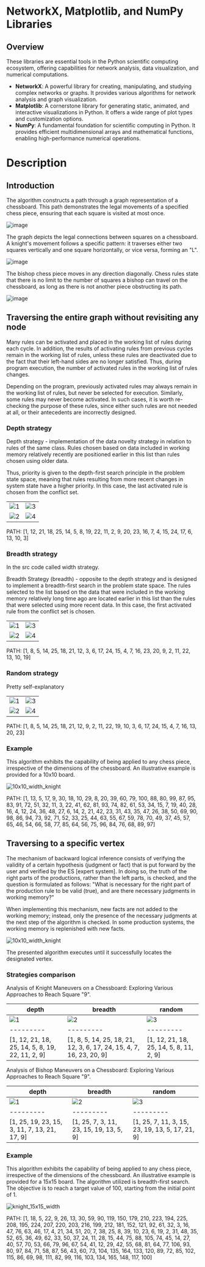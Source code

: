 # NetworkX, Matplotlib, and NumPy Libraries

## Overview

These libraries are essential tools in the Python scientific computing ecosystem, offering capabilities for network analysis, data visualization, and numerical computations.

- **NetworkX**: A powerful library for creating, manipulating, and studying complex networks or graphs. It provides various algorithms for network analysis and graph visualization.
- **Matplotlib**: A cornerstone library for generating static, animated, and interactive visualizations in Python. It offers a wide range of plot types and customization options.
- **NumPy**: A fundamental foundation for scientific computing in Python. It provides efficient multidimensional arrays and mathematical functions, enabling high-performance numerical operations.

# Description

## Introduction
The algorithm constructs a path through a graph representation of a chessboard. This path demonstrates the legal movements of a specified chess piece, ensuring that each square is visited at most once.

![image](https://github.com/Bohdan-Somriakov/chess_piece_routing/blob/main/assets/intro/5x5_chess_board.png)

The graph depicts the legal connections between squares on a chessboard. A knight's movement follows a specific pattern: it traverses either two squares vertically and one square horizontally, or vice versa, forming an "L".

![image](https://github.com/Bohdan-Somriakov/chess_piece_routing/blob/main/assets/intro/5x5_knight.png)

The bishop chess piece moves in any direction diagonally. Chess rules state that there is no limit to the number of squares a bishop can travel on the chessboard, as long as there is not another piece obstructing its path.

![image](https://github.com/Bohdan-Somriakov/chess_piece_routing/blob/main/assets/intro/5x5_bishop.png)

## Traversing the entire graph without revisiting any node
Many rules can be activated and placed in the working list of rules during each cycle. In addition, the results of activating rules from previous cycles remain in the working list of rules, unless these rules are deactivated due to the fact that their left-hand sides are no longer satisfied. Thus, during program execution, the number of activated rules in the working list of rules changes.

Depending on the program, previously activated rules may always remain in the working list of rules, but never be selected for execution. Similarly, some rules may never become activated. In such cases, it is worth re-checking the purpose of these rules, since either such rules are not needed at all, or their antecedents are incorrectly designed.

### Depth strategy
Depth strategy - implementation of the data novelty strategy in relation to rules of the same class. Rules chosen based on data included in working memory relatively recently are positioned earlier in this list than rules chosen using older data.

Thus, priority is given to the depth-first search principle in the problem state space, meaning that rules resulting from more recent changes in system state have a higher priority. In this case, the last activated rule is chosen from the conflict set.

|  |  |
|---------|---------|
| ![1](https://github.com/Bohdan-Somriakov/chess_piece_routing/blob/main/assets/entire_graph/depth_knight/1.png) | ![3](https://github.com/Bohdan-Somriakov/chess_piece_routing/blob/main/assets/entire_graph/depth_knight/2.png) |
| ![2](https://github.com/Bohdan-Somriakov/chess_piece_routing/blob/main/assets/entire_graph/depth_knight/3.png) | ![4](https://github.com/Bohdan-Somriakov/chess_piece_routing/blob/main/assets/entire_graph/depth_knight/4.png) |

PATH: [1, 12, 21, 18, 25, 14, 5, 8, 19, 22, 11, 2, 9, 20, 23, 16, 7, 4, 15, 24, 17, 6, 13, 10, 3]

### Breadth strategy
In the src code called width strategy.

Breadth Strategy (breadth) - opposite to the depth strategy and is designed to implement a breadth-first search in the problem state space. The rules selected to the list based on the data that were included in the working memory relatively long time ago are located earlier in this list than the rules that were selected using more recent data. In this case, the first activated rule from the conflict set is chosen.

|  |  |
|---------|---------|
| ![1](https://github.com/Bohdan-Somriakov/chess_piece_routing/blob/main/assets/entire_graph/bredth_knight/1.jpg) | ![3](https://github.com/Bohdan-Somriakov/chess_piece_routing/blob/main/assets/entire_graph/bredth_knight/2.jpg) |
| ![2](https://github.com/Bohdan-Somriakov/chess_piece_routing/blob/main/assets/entire_graph/bredth_knight/3.jpg) | ![4](https://github.com/Bohdan-Somriakov/chess_piece_routing/blob/main/assets/entire_graph/bredth_knight/4.jpg) |

PATH: [1, 8, 5, 14, 25, 18, 21, 12, 3, 6, 17, 24, 15, 4, 7, 16, 23, 20, 9, 2, 11, 22, 13, 10, 19]

### Random strategy
Pretty self-explanatory

|  |  |
|---------|---------|
| ![1](https://github.com/Bohdan-Somriakov/chess_piece_routing/blob/main/assets/entire_graph/random_knight/1.jpg) | ![3](https://github.com/Bohdan-Somriakov/chess_piece_routing/blob/main/assets/entire_graph/random_knight/2.jpg) |
| ![2](https://github.com/Bohdan-Somriakov/chess_piece_routing/blob/main/assets/entire_graph/random_knight/3.jpg) | ![4](https://github.com/Bohdan-Somriakov/chess_piece_routing/blob/main/assets/entire_graph/random_knight/4.jpg) |

PATH: [1, 8, 5, 14, 25, 18, 21, 12, 9, 2, 11, 22, 19, 10, 3, 6, 17, 24, 15, 4, 7, 16, 13, 20, 23]

### Example 
This algorithm exhibits the capability of being applied to any chess piece, irrespective of the dimensions of the chessboard. An illustrative example is provided for a 10x10 board.

![10x10_width_knight](https://github.com/Bohdan-Somriakov/chess_piece_routing/blob/main/assets/entire_graph/more_examples/knight_10x10_width.png)

PATH: [1, 13, 5, 17, 9, 30, 18, 10, 29, 8, 20, 39, 60, 79, 100, 88, 80, 99, 87, 95, 83, 91, 72, 51, 32, 11, 3, 22, 41, 62, 81, 93, 74, 82, 61, 53, 34, 15, 7, 19, 40, 28, 16, 4, 12, 24, 36, 48, 27, 6, 14, 2, 21, 42, 23, 31, 43, 35, 47, 26, 38, 50, 69, 90, 98, 86, 94, 73, 92, 71, 52, 33, 25, 44, 63, 55, 67, 59, 78, 70, 49, 37, 45, 57, 65, 46, 54, 66, 58, 77, 85, 64, 56, 75, 96, 84, 76, 68, 89, 97]

## Traversing to a specific vertex

The mechanism of backward logical inference consists of verifying the validity of a certain hypothesis (judgment or fact) that is put forward by the user and verified by the ES [expert system]. In doing so, the truth of the right parts of the productions, rather than the left parts, is checked, and the question is formulated as follows: "What is necessary for the right part of the production rule to be valid (true), and are there necessary judgments in working memory?"

When implementing this mechanism, new facts are not added to the working memory; instead, only the presence of the necessary judgments at the next step of the algorithm is checked. In some production systems, the working memory is replenished with new facts.

![10x10_width_knight](https://github.com/Bohdan-Somriakov/chess_piece_routing/blob/main/assets/theory/table_with_ifs.png)

The presented algorithm executes until it successfully locates the designated vertex.

### Strategies comparison

Analysis of Knight Maneuvers on a Chessboard: Exploring Various Approaches to Reach Square "9".

| depth | breadth | random |
|---------|---------|---------|
| ![1](https://github.com/Bohdan-Somriakov/chess_piece_routing/blob/main/assets/to_given_node/knight_depth_to_9.png) | ![2](https://github.com/Bohdan-Somriakov/chess_piece_routing/blob/main/assets/to_given_node/knight_width_to_9.png) | ![3](https://github.com/Bohdan-Somriakov/chess_piece_routing/blob/main/assets/to_given_node/knight_random_to_9.png)
|---------|---------|---------|
|[1, 12, 21, 18, 25, 14, 5, 8, 19, 22, 11, 2, 9]|[1, 8, 5, 14, 25, 18, 21, 12, 3, 6, 17, 24, 15, 4, 7, 16, 23, 20, 9]|[1, 12, 21, 18, 25, 14, 5, 8, 11, 2, 9]|


Analysis of Bishop Maneuvers on a Chessboard: Exploring Various Approaches to Reach Square "9".

| depth | breadth | random |
|---------|---------|---------|
| ![1](https://github.com/Bohdan-Somriakov/chess_piece_routing/blob/main/assets/to_given_node/bishop_depth_to_9.png) | ![2](https://github.com/Bohdan-Somriakov/chess_piece_routing/blob/main/assets/to_given_node/bishop_width_to_9.png) | ![3](https://github.com/Bohdan-Somriakov/chess_piece_routing/blob/main/assets/to_given_node/bishop_random_to_9.png)
|---------|---------|---------|
|[1, 25, 19, 23, 15, 3, 11, 7, 13, 21, 17, 9]|[1, 25, 7, 3, 11, 23, 15, 19, 13, 5, 9]|[1, 25, 7, 11, 3, 15, 23, 19, 13, 5, 17, 21, 9]|

### Example

This algorithm exhibits the capability of being applied to any chess piece, irrespective of the dimensions of the chessboard. An illustrative example is provided for a 15x15 board. The algorithm utilized is breadth-first search. The objective is to reach a target value of 100, starting from the initial point of 1.

![knight_15x15_width](https://github.com/Bohdan-Somriakov/chess_piece_routing/blob/main/assets/to_given_node/examples/knight_15x15_width.png)

PATH: [1, 18, 5, 22, 9, 26, 13, 30, 59, 90, 119, 150, 179, 210, 223, 194, 225, 208, 195, 224, 207, 220, 203, 216, 199, 212, 181, 152, 121, 92, 61, 32, 3, 16, 47, 76, 63, 46, 17, 4, 21, 34, 51, 20, 7, 38, 25, 8, 39, 10, 23, 6, 19, 2, 31, 48, 35, 52, 65, 36, 49, 62, 33, 50, 37, 24, 11, 28, 15, 44, 75, 88, 105, 74, 45, 14, 27, 40, 57, 70, 53, 66, 79, 96, 67, 54, 41, 12, 29, 42, 55, 68, 81, 64, 77, 106, 93, 80, 97, 84, 71, 58, 87, 56, 43, 60, 73, 104, 135, 164, 133, 120, 89, 72, 85, 102, 115, 86, 69, 98, 111, 82, 99, 116, 103, 134, 165, 148, 117, 100]

